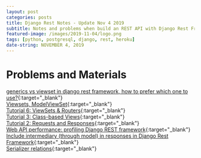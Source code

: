 ```yaml
---
layout: post
categories: posts
title: Django Rest Notes - Update Nov 4 2019
subtitle: Notes and problems when build an REST API with Django Rest Framework.
featured-image: /images/2019-11-04/logo.png
tags: [python, postgresql, django, rest, heroku]
date-string: NOVEMBER 4, 2019
---
```

# Problems and Materials
[generics vs viewset in django rest framework, how to prefer which one to use?](https://stackoverflow.com/questions/49482453/generics-vs-viewset-in-django-rest-framework-how-to-prefer-which-one-to-use){:target="_blank"}<br>
[Viewsets, ModelViewSet](https://www.django-rest-framework.org/api-guide/viewsets/#viewsets){:target="_blank"}<br>
[Tutorial 6: ViewSets & Routers](https://www.django-rest-framework.org/tutorial/6-viewsets-and-routers/#refactoring-to-use-viewsets){:target="_blank"}<br>
[Tutorial 3: Class-based Views](https://www.django-rest-framework.org/tutorial/3-class-based-views/){:target="_blank"}<br>
[Tutorial 2: Requests and Responses](https://www.django-rest-framework.org/tutorial/2-requests-and-responses/){:target="_blank"}<br>
[Web API performance: profiling Django REST framework](https://www.dabapps.com/blog/api-performance-profiling-django-rest-framework/){:target="_blank"}<br>
[Include intermediary (through model) in responses in Django Rest Framework](https://stackoverflow.com/questions/17256724/include-intermediary-through-model-in-responses-in-django-rest-framework){:target="_blank"}<br>
[Serializer relations](https://www.django-rest-framework.org/api-guide/relations/#reverse-relations){:target="_blank"}<br>






